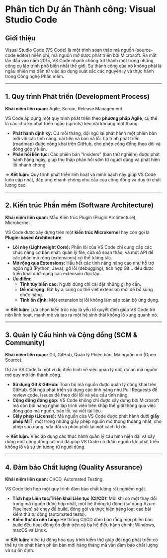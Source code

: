 # Phân tích Dự án Thành công: Visual Studio Code

## Giới thiệu

Visual Studio Code (VS Code) là một trình soạn thảo mã nguồn (source-code editor) miễn phí, mã nguồn mở được phát triển bởi Microsoft. Ra mắt lần đầu vào năm 2015, VS Code nhanh chóng trở thành một trong những công cụ lập trình phổ biến nhất thế giới. Sự thành công của nó không phải là ngẫu nhiên mà đến từ việc áp dụng xuất sắc các nguyên lý và thực hành trong Công nghệ Phần mềm.

---

## 1. Quy trình Phát triển (Development Process)

**Khái niệm liên quan:** Agile, Scrum, Release Management.

VS Code áp dụng một quy trình phát triển theo **phương pháp Agile**, cụ thể là các chu kỳ phát triển ngắn (sprints) kéo dài khoảng một tháng.

- **Phát hành định kỳ:** Cứ mỗi tháng, đội ngũ lại phát hành một phiên bản mới với các tính năng, cải tiến và bản vá lỗi. Lộ trình phát triển (roadmap) được công khai trên GitHub, cho phép cộng đồng theo dõi và đóng góp ý kiến.
- **Phản hồi liên tục:** Các phiên bản "Insiders" (bản thử nghiệm) được phát hành hàng ngày, giúp thu thập phản hồi sớm từ người dùng và phát hiện lỗi nhanh chóng.

=> **Kết luận:** Quy trình phát triển linh hoạt và minh bạch này giúp VS Code luôn cập nhật, đáp ứng nhanh chóng nhu cầu của cộng đồng và duy trì chất lượng cao.

---

## 2. Kiến trúc Phần mềm (Software Architecture)

**Khái niệm liên quan:** Mẫu Kiến trúc Plugin (Plugin Architecture), Microkernel.

VS Code được xây dựng trên một **kiến trúc Microkernel** hay còn gọi là **Plugin-based Architecture**.

- **Lõi nhẹ (Lightweight Core):** Phần lõi của VS Code chỉ cung cấp các chức năng cơ bản nhất: quản lý file, cửa sổ soạn thảo, và một API để các phần mở rộng (extensions) có thể tương tác.
- **Mở rộng qua Extensions:** Hầu hết các tính năng nâng cao như hỗ trợ ngôn ngữ (Python, Java), gỡ lỗi (debugging), tích hợp Git... đều được triển khai dưới dạng các extension độc lập.
- **Ưu điểm:**
  - **Tính tùy biến cao:** Người dùng chỉ cài đặt những gì họ cần.
  - **Dễ mở rộng:** Bất kỳ ai cũng có thể viết extension mới để bổ sung chức năng.
  - **Tính ổn định:** Một extension bị lỗi không làm sập toàn bộ ứng dụng.

=> **Kết luận:** Lựa chọn kiến trúc này là yếu tố quyết định giúp VS Code trở nên linh hoạt, mạnh mẽ và tạo ra một hệ sinh thái khổng lồ xung quanh nó.

---

## 3. Quản lý Cấu hình và Cộng đồng (SCM & Community)

**Khái niệm liên quan:** Git, GitHub, Quản lý Phiên bản, Mã nguồn mở (Open Source).

Dự án VS Code là một ví dụ điển hình về việc quản lý một dự án mã nguồn mở quy mô lớn thành công.

- **Sử dụng Git & GitHub:** Toàn bộ mã nguồn được quản lý công khai trên GitHub. Đội ngũ phát triển sử dụng các tính năng như Pull Requests để review code, Issues để theo dõi lỗi và yêu cầu tính năng.
- **Cộng đồng đóng góp:** VS Code không chỉ được xây dựng bởi Microsoft mà còn bởi hàng nghìn lập trình viên trên khắp thế giới thông qua việc đóng góp mã nguồn, báo lỗi, và viết tài liệu.
- **Giấy phép (License):** Mã nguồn của VS Code được phát hành dưới **giấy phép MIT**, một trong những giấy phép nguồn mở thông thoáng nhất, cho phép sửo dụng, sửa đổi và phân phối lại một cách tự do.

=> **Kết luận:** Việc áp dụng các thực hành quản lý cấu hình hiện đại và xây dựng một cộng đồng cởi mở đã giúp VS Code có được nguồn lực phát triển khổng lồ và sự tin tưởng từ người dùng.

---

## 4. Đảm bảo Chất lượng (Quality Assurance)

**Khái niệm liên quan:** CI/CD, Automated Testing.

VS Code tích hợp một quy trình đảm bảo chất lượng rất nghiêm ngặt.

- **Tích hợp Liên tục/Triển khai Liên tục (CI/CD):** Mỗi khi có một thay đổi trong mã nguồn được hợp nhất, một hệ thống tự động (sử dụng Azure Pipelines) sẽ chạy để build, đóng gói và thực hiện hàng loạt các bài kiểm thử tự động (automated tests).
- **Kiểm thử đa nền tảng:** Hệ thống CI/CD đảm bảo rằng mọi phiên bản build đều hoạt động ổn định trên cả ba hệ điều hành chính: Windows, macOS và Linux.

=> **Kết luận:** Việc tự động hóa quy trình kiểm thử giúp đội ngũ phát triển có thể tự tin phát hành phiên bản mới hàng tháng mà vẫn đảm bảo chất lượng và sự ổn định.
